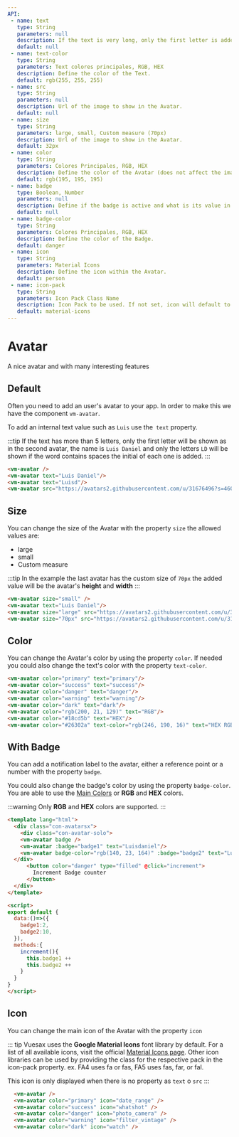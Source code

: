 ```yaml
---
API:
 - name: text
   type: String
   parameters: null
   description: If the text is very long, only the first letter is added.
   default: null
 - name: text-color
   type: String
   parameters: Text colores principales, RGB, HEX
   description: Define the color of the Text.
   default: rgb(255, 255, 255)
 - name: src
   type: String
   parameters: null
   description: Url of the image to show in the Avatar.
   default: null
 - name: size
   type: String
   parameters: large, small, Custom measure (70px)
   description: Url of the image to show in the Avatar.
   default: 32px
 - name: color
   type: String
   parameters: Colores Principales, RGB, HEX
   description: Define the color of the Avatar (does not affect the image).
   default: rgb(195, 195, 195)
 - name: badge
   type: Boolean, Number
   parameters: null
   description: Define if the badge is active and what is its value in number.
   default: null
 - name: badge-color
   type: String
   parameters: Colores Principales, RGB, HEX
   description: Define the color of the Badge.
   default: danger
 - name: icon
   type: String
   parameters: Material Icons
   description: Define the icon within the Avatar.
   default: person
 - name: icon-pack
   type: String
   parameters: Icon Pack Class Name
   description: Icon Pack to be used. If not set, icon will default to Material Icons. ex. FA4 uses fa or fas, FA5 uses fas, far, or fal.
   default: material-icons
---
```


# Avatar

<box header>

  A nice avatar and with many interesting features

</box>


<box>

## Default

Often you need to add an user's avatar to your app. In order to make this we have the component `vm-avatar`.

To add an internal text value such as `Luis` use the` text` property.

:::tip
If the text has more than 5 letters, only the first letter will be shown as in the second avatar, the name is `Luis Daniel` and only the letters `LD` will be shown if the word contains spaces the initial of each one is added.
:::

<vuecode md center>
<div slot="demo">
  <vm-avatar />
  <vm-avatar text="Luisdaniel"/>
  <vm-avatar text="Luisd"/>
  <vm-avatar text="Luis Daniel"/>
  <vm-avatar src="https://avatars2.githubusercontent.com/u/31676496?s=460&v=4"/>
</div>
<div slot="code">

```html
<vm-avatar />
<vm-avatar text="Luis Daniel"/>
<vm-avatar text="Luisd"/>
<vm-avatar src="https://avatars2.githubusercontent.com/u/31676496?s=460&v=4"/>
```

</div>
</vuecode>

</box>


<box>

## Size

You can change the size of the Avatar with the property `size` the allowed values ​​are:

- large
- small
- Custom measure

:::tip
  In the example the last avatar has the custom size of `70px` the added value will be the avatar's **height** and **width**
:::

<vuecode md center>
<div slot="demo">
  <vm-avatar size="small" />
  <vm-avatar text="Luis Daniel"/>
  <vm-avatar size="large" src="https://avatars2.githubusercontent.com/u/31676496?s=460&v=4"/>
  <vm-avatar size="70px" src="https://avatars2.githubusercontent.com/u/31676496?s=460&v=4"/>
</div>
<div slot="code">

```html
<vm-avatar size="small" />
<vm-avatar text="Luis Daniel"/>
<vm-avatar size="large" src="https://avatars2.githubusercontent.com/u/31676496?s=460&v=4"/>
<vm-avatar size="70px" src="https://avatars2.githubusercontent.com/u/31676496?s=460&v=4"/>
```

</div>
</vuecode>
</box>

<box>

## Color

You can change the Avatar's color by using the property `color`. If needed you could also change the text's color with the property `text-color`.

<vuecode md center>
<div slot="demo">
<vm-avatar color="primary" text="primary"/>
<vm-avatar color="success" text="success"/>
<vm-avatar color="danger" text="danger"/>
<vm-avatar color="warning" text="warning"/>
<vm-avatar color="dark" text="dark"/>
<vm-avatar color="rgb(200, 21, 129)" text="RGB"/>
<vm-avatar color="#18cd5b" text="HEX"/>
<vm-avatar color="#26302a" text-color="rgb(246, 190, 16)" text="HEX RGB"/>
</div>
<div slot="code">

```html
<vm-avatar color="primary" text="primary"/>
<vm-avatar color="success" text="success"/>
<vm-avatar color="danger" text="danger"/>
<vm-avatar color="warning" text="warning"/>
<vm-avatar color="dark" text="dark"/>
<vm-avatar color="rgb(200, 21, 129)" text="RGB"/>
<vm-avatar color="#18cd5b" text="HEX"/>
<vm-avatar color="#26302a" text-color="rgb(246, 190, 16)" text="HEX RGB"/>
```

</div>
</vuecode>
</box>

<box>

## With Badge

You can add a notification label to the avatar, either a reference point or a number with the property `badge`.

You could also change the badge's color by using the property `badge-color`. You are able to use the [Main Colors](/theme/) or **RGB** and **HEX** colors.

:::warning
  Only **RGB** and **HEX** colors are supported.
:::

<vuecode md>
<div slot="demo">
  <Demos-Avatar-Badge />
</div>
<div slot="code">

```html
<template lang="html">
  <div class="con-avatarsx">
    <div class="con-avatar-solo">
    <vm-avatar badge />
    <vm-avatar :badge="badge1" text="Luisdaniel"/>
    <vm-avatar badge-color="rgb(140, 23, 164)" :badge="badge2" text="Luisd"/>
  </div>
      <button color="danger" type="filled" @click="increment">
        Increment Badge counter
      </button>
  </div>
</template>

<script>
export default {
  data:()=>({
    badge1:2,
    badge2:10,
  }),
  methods:{
    increment(){
      this.badge1 ++
      this.badge2 ++
    }
  }
}
</script>
```

</div>
</vuecode>
</box>


<box>

## Icon

You can change the main icon of the Avatar with the property `icon`

::: tip
Vuesax uses the **Google Material Icons** font library by default. For a list of all available icons, visit the official [Material Icons page](https://material.io/icons/). Other icon libraries can be used by providing the class for the respective pack in the icon-pack property. ex. FA4 uses fa or fas, FA5 uses fas, far, or fal.

This icon is only displayed when there is no property as `text` o `src`
:::


<vuecode md>
<div slot="demo">
  <Demos-Avatar-Icons />
</div>
<div slot="code">

```html
  <vm-avatar />
  <vm-avatar color="primary" icon="date_range" />
  <vm-avatar color="success" icon="whatshot" />
  <vm-avatar color="danger" icon="photo_camera" />
  <vm-avatar color="warning" icon="filter_vintage" />
  <vm-avatar color="dark" icon="watch" />
```

</div>
</vuecode>
</box>
